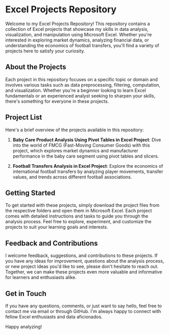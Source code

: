 # Excel Projects Repository

Welcome to my Excel Projects Repository! This repository contains a collection of Excel projects that showcase my skills in data analysis, visualization, and manipulation using Microsoft Excel. Whether you're interested in exploring market dynamics, analyzing financial data, or understanding the economics of football transfers, you'll find a variety of projects here to satisfy your curiosity.

## About the Projects

Each project in this repository focuses on a specific topic or domain and involves various tasks such as data preprocessing, filtering, computation, and visualization. Whether you're a beginner looking to learn Excel fundamentals or an experienced analyst seeking to sharpen your skills, there's something for everyone in these projects.

## Project List

Here's a brief overview of the projects available in this repository:

1. **Baby Care Product Analysis Using Pivot Tables in Excel Project**: Dive into the world of FMCG (Fast-Moving Consumer Goods) with this project, which explores market dynamics and manufacturer performance in the baby care segment using pivot tables and slicers.

2. **Football Transfers Analysis in Excel Project**: Explore the economics of international football transfers by analyzing player movements, transfer values, and trends across different football associations.

## Getting Started

To get started with these projects, simply download the project files from the respective folders and open them in Microsoft Excel. Each project comes with detailed instructions and tasks to guide you through the analysis process. Feel free to explore, experiment, and customize the projects to suit your learning goals and interests.

## Feedback and Contributions

I welcome feedback, suggestions, and contributions to these projects. If you have any ideas for improvement, questions about the analysis process, or new project ideas you'd like to see, please don't hesitate to reach out. Together, we can make these projects even more valuable and informative for learners and enthusiasts alike.

## Get in Touch

If you have any questions, comments, or just want to say hello, feel free to contact me via email or through GitHub. I'm always happy to connect with fellow Excel enthusiasts and data aficionados.

Happy analyzing!
